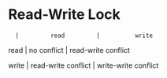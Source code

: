 # Read-Write Lock

      |         read         |          write
      
read  |     no conflict      |      read-write conflict 

write |     read-write conflict  |  write-write conflict
